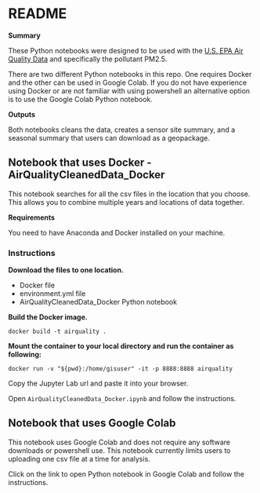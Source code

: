 # README

**Summary**

These Python notebooks were designed to be used with the [U.S. EPA Air Quality Data](https://www.epa.gov/outdoor-air-quality-data/download-daily-data) and specifically the pollutant PM2.5.

There are two different Python notebooks in this repo. One requires Docker and the other can be used in Google Colab. If you do not have experience using Docker or are not familiar with using powershell an alternative option is to use the Google Colab Python notebook.


**Outputs**

Both notebooks cleans the data, creates a sensor site summary, and a seasonal summary that users can download as a geopackage.

## Notebook that uses Docker - AirQualityCleanedData_Docker

This notebook searches for all the csv files in the location that you choose. This allows you to combine multiple years and locations of data together.

**Requirements**
    
You need to have Anaconda and Docker installed on your machine.

### Instructions

**Download the files to one location.**
* Docker file
* environment.yml file
* AirQualityCleanedData_Docker Python notebook

**Build the Docker image.**
```
docker build -t airquality .
```
**Mount the container to your local directory and run the container as following:**
```
docker run -v "${pwd}:/home/gisuser" -it -p 8888:8888 airquality
```
Copy the Jupyter Lab url and paste it into your browser.

Open `AirQualityCleanedData_Docker.ipynb` and follow the instructions.

## Notebook that uses Google Colab
This notebook uses Google Colab and does not require any software downloads or powershell use. This notebook currently limits users to uploading one csv file at a time for analysis.

Click on the link to open Python notebook in Google Colab and follow the instructions.